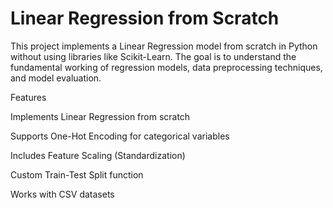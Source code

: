 <H1>Linear Regression from Scratch</H1>

This project implements a Linear Regression model from scratch in Python without using libraries like Scikit-Learn. The goal is to understand the fundamental working of regression models, data preprocessing techniques, and model evaluation.

Features

Implements Linear Regression from scratch

Supports One-Hot Encoding for categorical variables

Includes Feature Scaling (Standardization)

Custom Train-Test Split function

Works with CSV datasets

